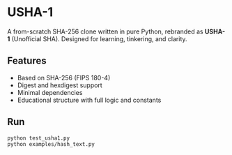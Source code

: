 # USHA-1 

A from-scratch SHA-256 clone written in pure Python, rebranded as **USHA-1** (Unofficial SHA). Designed for learning, tinkering, and clarity.

## Features

- Based on SHA-256 (FIPS 180-4)
- Digest and hexdigest support
- Minimal dependencies
- Educational structure with full logic and constants

## Run

```bash
python test_usha1.py
python examples/hash_text.py
